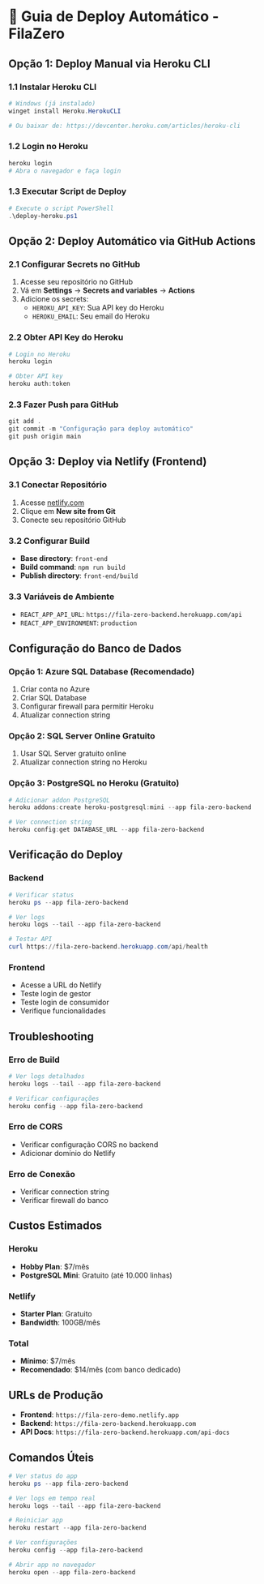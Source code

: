 # 🚀 Guia de Deploy Automático - FilaZero

## Opção 1: Deploy Manual via Heroku CLI

### 1.1 Instalar Heroku CLI
```powershell
# Windows (já instalado)
winget install Heroku.HerokuCLI

# Ou baixar de: https://devcenter.heroku.com/articles/heroku-cli
```

### 1.2 Login no Heroku
```powershell
heroku login
# Abra o navegador e faça login
```

### 1.3 Executar Script de Deploy
```powershell
# Execute o script PowerShell
.\deploy-heroku.ps1
```

## Opção 2: Deploy Automático via GitHub Actions

### 2.1 Configurar Secrets no GitHub
1. Acesse seu repositório no GitHub
2. Vá em **Settings** → **Secrets and variables** → **Actions**
3. Adicione os secrets:
   - `HEROKU_API_KEY`: Sua API key do Heroku
   - `HEROKU_EMAIL`: Seu email do Heroku

### 2.2 Obter API Key do Heroku
```powershell
# Login no Heroku
heroku login

# Obter API key
heroku auth:token
```

### 2.3 Fazer Push para GitHub
```powershell
git add .
git commit -m "Configuração para deploy automático"
git push origin main
```

## Opção 3: Deploy via Netlify (Frontend)

### 3.1 Conectar Repositório
1. Acesse [netlify.com](https://netlify.com)
2. Clique em **New site from Git**
3. Conecte seu repositório GitHub

### 3.2 Configurar Build
- **Base directory**: `front-end`
- **Build command**: `npm run build`
- **Publish directory**: `front-end/build`

### 3.3 Variáveis de Ambiente
- `REACT_APP_API_URL`: `https://fila-zero-backend.herokuapp.com/api`
- `REACT_APP_ENVIRONMENT`: `production`

## Configuração do Banco de Dados

### Opção 1: Azure SQL Database (Recomendado)
1. Criar conta no Azure
2. Criar SQL Database
3. Configurar firewall para permitir Heroku
4. Atualizar connection string

### Opção 2: SQL Server Online Gratuito
1. Usar SQL Server gratuito online
2. Atualizar connection string no Heroku

### Opção 3: PostgreSQL no Heroku (Gratuito)
```powershell
# Adicionar addon PostgreSQL
heroku addons:create heroku-postgresql:mini --app fila-zero-backend

# Ver connection string
heroku config:get DATABASE_URL --app fila-zero-backend
```

## Verificação do Deploy

### Backend
```powershell
# Verificar status
heroku ps --app fila-zero-backend

# Ver logs
heroku logs --tail --app fila-zero-backend

# Testar API
curl https://fila-zero-backend.herokuapp.com/api/health
```

### Frontend
- Acesse a URL do Netlify
- Teste login de gestor
- Teste login de consumidor
- Verifique funcionalidades

## Troubleshooting

### Erro de Build
```powershell
# Ver logs detalhados
heroku logs --tail --app fila-zero-backend

# Verificar configurações
heroku config --app fila-zero-backend
```

### Erro de CORS
- Verificar configuração CORS no backend
- Adicionar domínio do Netlify

### Erro de Conexão
- Verificar connection string
- Verificar firewall do banco

## Custos Estimados

### Heroku
- **Hobby Plan**: $7/mês
- **PostgreSQL Mini**: Gratuito (até 10.000 linhas)

### Netlify
- **Starter Plan**: Gratuito
- **Bandwidth**: 100GB/mês

### Total
- **Mínimo**: $7/mês
- **Recomendado**: $14/mês (com banco dedicado)

## URLs de Produção

- **Frontend**: `https://fila-zero-demo.netlify.app`
- **Backend**: `https://fila-zero-backend.herokuapp.com`
- **API Docs**: `https://fila-zero-backend.herokuapp.com/api-docs`

## Comandos Úteis

```powershell
# Ver status do app
heroku ps --app fila-zero-backend

# Ver logs em tempo real
heroku logs --tail --app fila-zero-backend

# Reiniciar app
heroku restart --app fila-zero-backend

# Ver configurações
heroku config --app fila-zero-backend

# Abrir app no navegador
heroku open --app fila-zero-backend
```
